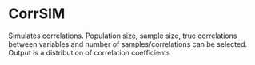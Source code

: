 # CorrSIM
Simulates correlations. Population size, sample size, true correlations between variables and number of samples/correlations can be selected. Output is a distribution of correlation coefficients
